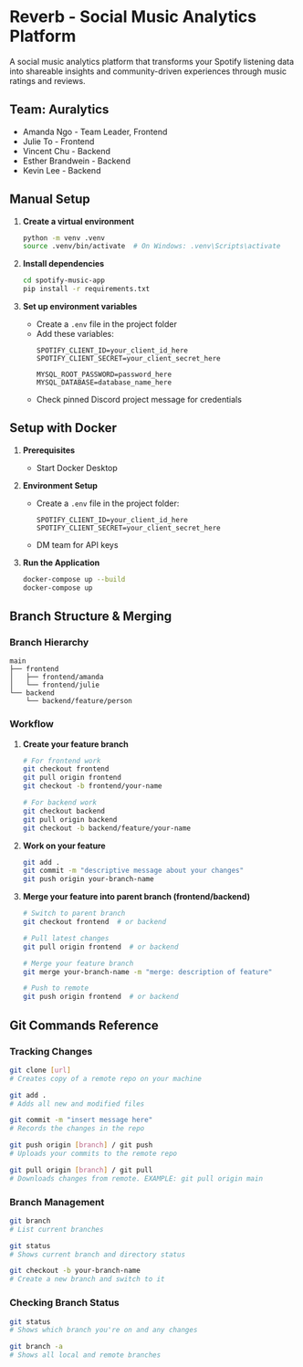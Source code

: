 # Reverb - Social Music Analytics Platform

A social music analytics platform that transforms your Spotify listening data into shareable insights and community-driven experiences through music ratings and reviews.

## Team: Auralytics
- Amanda Ngo - Team Leader, Frontend
- Julie To - Frontend
- Vincent Chu - Backend
- Esther Brandwein - Backend
- Kevin Lee - Backend

## Manual Setup

1. **Create a virtual environment** 
   ```bash
   python -m venv .venv
   source .venv/bin/activate  # On Windows: .venv\Scripts\activate
   ```

2. **Install dependencies**
   ```bash
   cd spotify-music-app
   pip install -r requirements.txt
   ```

3. **Set up environment variables**
   - Create a `.env` file in the project folder
   - Add these variables:
     ```
     SPOTIFY_CLIENT_ID=your_client_id_here
     SPOTIFY_CLIENT_SECRET=your_client_secret_here
     
     MYSQL_ROOT_PASSWORD=password_here
     MYSQL_DATABASE=database_name_here
     ```
   - Check pinned Discord project message for credentials

## Setup with Docker

1. **Prerequisites**
   - Start Docker Desktop

2. **Environment Setup**
   - Create a `.env` file in the project folder:
     ```
     SPOTIFY_CLIENT_ID=your_client_id_here
     SPOTIFY_CLIENT_SECRET=your_client_secret_here
     ```
   - DM team for API keys

3. **Run the Application**
   ```bash
   docker-compose up --build
   docker-compose up
   ```

## Branch Structure & Merging

### Branch Hierarchy
```
main
├── frontend
│   ├── frontend/amanda
│   └── frontend/julie
└── backend
    └── backend/feature/person
```

### Workflow

1. **Create your feature branch**
   ```bash
   # For frontend work
   git checkout frontend
   git pull origin frontend
   git checkout -b frontend/your-name
   
   # For backend work
   git checkout backend
   git pull origin backend
   git checkout -b backend/feature/your-name
   ```

2. **Work on your feature**
   ```bash
   git add .
   git commit -m "descriptive message about your changes"
   git push origin your-branch-name
   ```

3. **Merge your feature into parent branch (frontend/backend)**
   ```bash
   # Switch to parent branch
   git checkout frontend  # or backend
   
   # Pull latest changes
   git pull origin frontend  # or backend
   
   # Merge your feature branch
   git merge your-branch-name -m "merge: description of feature"
   
   # Push to remote
   git push origin frontend  # or backend
   ```

## Git Commands Reference

### Tracking Changes
```bash
git clone [url]
# Creates copy of a remote repo on your machine

git add .
# Adds all new and modified files

git commit -m "insert message here"
# Records the changes in the repo

git push origin [branch] / git push
# Uploads your commits to the remote repo

git pull origin [branch] / git pull
# Downloads changes from remote. EXAMPLE: git pull origin main
```

### Branch Management
```bash
git branch
# List current branches

git status
# Shows current branch and directory status

git checkout -b your-branch-name
# Create a new branch and switch to it
```

### Checking Branch Status
```bash
git status
# Shows which branch you're on and any changes

git branch -a
# Shows all local and remote branches
```


